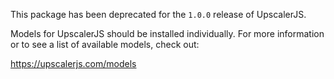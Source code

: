 This package has been deprecated for the `1.0.0` release of UpscalerJS.

Models for UpscalerJS should be installed individually. For more information or to see a list of available models, check out:

https://upscalerjs.com/models

